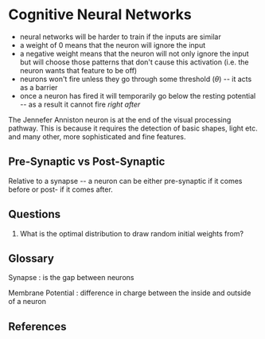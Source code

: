 # Cognitive Neural Networks

-   neural networks will be harder to train if the inputs are similar
-   a weight of 0 means that the neuron will ignore the input
-   a negative weight means that the neuron will not only ignore the
    input but will choose those patterns that don't cause this
    activation (i.e. the neuron wants that feature to be off)
-   neurons won't fire unless they go through some threshold ($\theta$)
    -- it acts as a barrier
-   once a neuron has fired it will temporarily go below the resting
    potential -- as a result it cannot fire *right after*

The Jennefer Anniston neuron is at the end of the visual processing
pathway. This is because it requires the detection of basic shapes,
light etc. and many other, more sophisticated and fine features.

## Pre-Synaptic vs Post-Synaptic

Relative to a synapse -- a neuron can be either pre-synaptic if it comes
before or post- if it comes after.

## Questions

1.  What is the optimal distribution to draw random initial weights
    from?

## Glossary

Synapse
:   is the gap between neurons

Membrane Potential
:   difference in charge between the inside and outside of a neuron

## References




